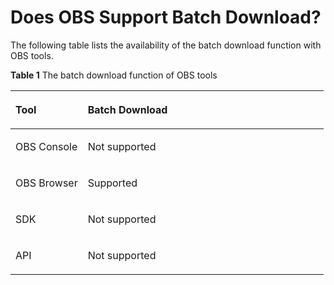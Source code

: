 # Does OBS Support Batch Download?<a name="obs_faq_0047"></a>

The following table lists the availability of the batch download function with OBS tools.

**Table  1**  The batch download function of OBS tools

<a name="table1577714398131"></a>
<table><thead align="left"><tr id="row577863961314"><th class="cellrowborder" valign="top" width="23.1%" id="mcps1.2.3.1.1"><p id="p977933951313"><a name="p977933951313"></a><a name="p977933951313"></a>Tool</p>
</th>
<th class="cellrowborder" valign="top" width="76.9%" id="mcps1.2.3.1.2"><p id="p3779039181311"><a name="p3779039181311"></a><a name="p3779039181311"></a>Batch Download</p>
</th>
</tr>
</thead>
<tbody><tr id="row117792039151318"><td class="cellrowborder" valign="top" width="23.1%" headers="mcps1.2.3.1.1 "><p id="p188071813145"><a name="p188071813145"></a><a name="p188071813145"></a>OBS Console</p>
</td>
<td class="cellrowborder" valign="top" width="76.9%" headers="mcps1.2.3.1.2 "><p id="p7779143941317"><a name="p7779143941317"></a><a name="p7779143941317"></a>Not supported</p>
</td>
</tr>
<tr id="row977917393133"><td class="cellrowborder" valign="top" width="23.1%" headers="mcps1.2.3.1.1 "><p id="p6881518141412"><a name="p6881518141412"></a><a name="p6881518141412"></a>OBS Browser</p>
</td>
<td class="cellrowborder" valign="top" width="76.9%" headers="mcps1.2.3.1.2 "><p id="p15661183351310"><a name="p15661183351310"></a><a name="p15661183351310"></a>Supported</p>
</td>
</tr>
<tr id="row1577903941316"><td class="cellrowborder" valign="top" width="23.1%" headers="mcps1.2.3.1.1 "><p id="p1588131810149"><a name="p1588131810149"></a><a name="p1588131810149"></a>SDK</p>
</td>
<td class="cellrowborder" valign="top" width="76.9%" headers="mcps1.2.3.1.2 "><p id="p777943971320"><a name="p777943971320"></a><a name="p777943971320"></a>Not supported</p>
</td>
</tr>
<tr id="row377914398139"><td class="cellrowborder" valign="top" width="23.1%" headers="mcps1.2.3.1.1 "><p id="p16881161812146"><a name="p16881161812146"></a><a name="p16881161812146"></a>API</p>
</td>
<td class="cellrowborder" valign="top" width="76.9%" headers="mcps1.2.3.1.2 "><p id="p1385333913311"><a name="p1385333913311"></a><a name="p1385333913311"></a>Not supported</p>
</td>
</tr>
</tbody>
</table>


